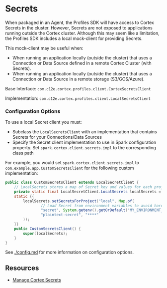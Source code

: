 # Secrets

When packaged in an Agent, the Profiles SDK will have access to Cortex Secrets in the cluster. However,
Secrets are not exposed to applications running outside the Cortex cluster. Although this may seem like a limitation, the
Profiles SDK includes a local mock-client for providing Secrets.

This mock-client may be useful when:
* When running an application locally (outside the cluster) that uses a Connection or Data Source defined in a remote Cortex Cluster (with Secrets).
* When running an application locally (outside the cluster) that uses a Connection or Data Source in a remote storage (S3/GCS/Azure).

Base Interface: `com.c12e.cortex.profiles.client.CortexSecretsClient`

Implementation: `com.c12e.cortex.profiles.client.LocalSecretsClient`

### Configuration Options

To use a local Secret client you must:
- Subclass the `LocalSecretsClient` with an implementation that contains Secrets for your Connections/Data Sources
- Specify the Secret client implementation to use in Spark configuration property. Set `spark.cortex.client.secrets.impl` to the corresponding class path 

<!-- It is possible to bind a Secret client using an explicit Guice binding, but that is pulling the covers back too much (requires Guice knowledge) -->
For example, you would set `spark.cortex.client.secrets.impl` to `com.example.app.CustomSecretsClient` for the following custom implementation:
```java
public class CustomSecretsClient extends LocalSecretClient {
    // LocalSecrets stores a map of Secret key and values for each project
    private static final LocalSecretClient.LocalSecrets localSecrets = new LocalSecretClient.LocalSecrets();
    static {{
        localSecrets.setSecretsForProject("local", Map.of(
                // Load Secret from environment variables to avoid hardcoding
                "secret", System.getenv().getOrDefault("MY_ENVIRONMENT_VARIABLE", "default"),
                "plaintext-secret", "****"
        ));
    }}
    public CustomSecretsClient() {
        super(localSecrets);
    }
}
```
See [./config.md](./config.md#local-development) for more information on configuration options.

## Resources
* [Manage Cortex Secrets](https://cognitivescale.github.io/cortex-fabric/docs/administration/secrets)
